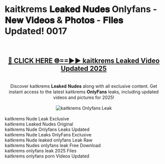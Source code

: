 <h1>kaitkrems 𝐋𝐞𝐚𝐤𝐞𝐝 𝐍𝐮𝐝𝐞𝐬 Onlyfans - 𝐍𝐞𝐰 𝐕𝐢𝐝𝐞𝐨𝐬 & 𝐏𝐡𝐨𝐭𝐨𝐬 - 𝐅𝐢𝐥𝐞𝐬 Updated! 0017</h1>
        <br>
        <div align="center">
        <h2><a href="https://ishortn.ink/bxWkSV7Me" rel="nofollow">🔴 CLICK HERE 🌐==►► <b>kaitkrems Leaked Video Updated 2025</b></a></h2>
        <br>
        Discover kaitkrems 𝐋𝐞𝐚𝐤𝐞𝐝 𝐍𝐮𝐝𝐞𝐬 along with all exclusive content. Get instant access to the latest kaitkrems 𝐎𝐧𝐥𝐲𝐅𝐚𝐧𝐬 leaks, including updated videos and pictures for 2025!
        <br>
        <br>
        <a href="https://ishortn.ink/bxWkSV7Me" rel="nofollow" data-target="animated-image.originalLink">
            <img src="https://i.imgur.com/1EjSzPs.png" alt="kaitkrems Onlyfans Leak" style="max-width: 100%; display: inline-block;" data-target="animated-image.originalImage">
        </a>
        </div>
        <br>
        kaitkrems Nude Leak Exclusive<br>
        kaitkrems Leaked Nudes Original<br>
        kaitkrems Nude Onlyfans Leaks Updated<br>
        kaitkrems Nude Leaks 0nlyFans Exclusive<br>
        kaitkrems Nude leaked onlyfans Leak Raw<br>
        kaitkrems Nudes onlyfans leak Free Download<br>
        kaitkrems onlyfans leak 2025 Files<br>
        kaitkrems onlyfans porn Videos Updated<br>